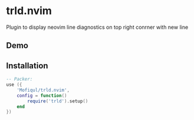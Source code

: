 # trld.nvim

Plugin to display neovim line diagnostics on top right conrner with new line

## Demo




## Installation

```lua
-- Packer:
use ({
    'Mofiqul/trld.nvim',
    config = function()
        require('trld').setup()
    end
})
```





